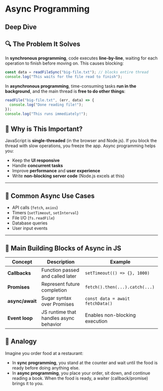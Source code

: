 # Async Programming

## Deep Dive

## 🔍 The Problem It Solves

In **synchronous programming**, code executes **line-by-line**, waiting for each operation to finish before moving on. This causes blocking:

```js
const data = readFileSync("big-file.txt"); // blocks entire thread
console.log("This waits for the file read to finish");
```

In **asynchronous programming**, time-consuming tasks **run in the background**, and the main thread is **free to do other things**:

```js
readFile("big-file.txt", (err, data) => {
  console.log("Done reading file!");
});
console.log("This runs immediately!");
```

## 🧠 Why is This Important?

JavaScript is **single-threaded** (in the browser and Node.js). If you block the thread with slow operations, you freeze the app. Async programming helps you:

- Keep the **UI responsive**
- Handle **concurrent tasks**
- Improve **performance** and **user experience**
- Write **non-blocking server code** (Node.js excels at this)

---

## 🧰 Common Async Use Cases

- API calls (`fetch`, `axios`)
- Timers (`setTimeout`, `setInterval`)
- File I/O (`fs.readFile`)
- Database queries
- User input events

---

## 🧱 Main Building Blocks of Async in JS

| Concept         | Description                            | Example                          |
| --------------- | -------------------------------------- | -------------------------------- |
| **Callbacks**   | Function passed and called later       | `setTimeout(() => {}, 1000)`     |
| **Promises**    | Represent future completion            | `fetch().then(...).catch(...)`   |
| **async/await** | Sugar syntax over Promises             | `const data = await fetchData()` |
| **Event loop**  | JS runtime that handles async behavior | Enables non-blocking execution   |

## 💬 Analogy

Imagine you order food at a restaurant:

- In **sync programming**, you stand at the counter and wait until the food is ready before doing anything else.
- In **async programming**, you place your order, sit down, and continue reading a book. When the food is ready, a waiter (callback/promise) brings it to you.
